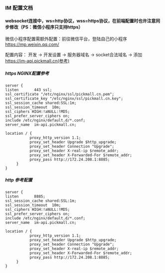 ### IM 配置文档

#### websocket连接中，ws=http协议，wss=https协议，在前端配置时也许注意同步修改（PS：微信小程序只支持https）

微信小程序配置需额外配置：前往微信平台，登陆自己的小程序
https://mp.weixin.qq.com/ 

配置内容：  开发  ->  开发设置  ->  服务器域名  ->  socket合法域名  ->  添加 https://im-api.pickmall.cn(参考)

##### https NGINX配置参考

```
server {
listen       443 ssl;
ssl_certificate "/etc/nginx/ssl/pickmall.cn.pem";
ssl_certificate_key "/etc/nginx/ssl/pickmall.cn.key";
ssl_session_cache shared:SSL:1m;
ssl_session_timeout  10m;
ssl_ciphers HIGH:!aNULL:!MD5;
ssl_prefer_server_ciphers on;
include /etc/nginx/default.d/*.conf;
server_name  im-api.pickmall.cn;

location / {
           proxy_http_version 1.1;
           proxy_set_header Upgrade $http_upgrade;
           proxy_set_header Connection "Upgrade";
           proxy_set_header X-real-ip $remote_addr;
           proxy_set_header X-Forwarded-For $remote_addr;
           proxy_pass http://172.24.208.1:8885;
     }
}
```

##### http 参考配置

```
server {
listen       8885;
ssl_session_cache shared:SSL:1m;
ssl_session_timeout  10m;
ssl_ciphers HIGH:!aNULL:!MD5;
ssl_prefer_server_ciphers on;
include /etc/nginx/default.d/*.conf;
server_name  im-api.pickmall.cn;

location / {
           proxy_http_version 1.1;
           proxy_set_header Upgrade $http_upgrade;
           proxy_set_header Connection "Upgrade";
           proxy_set_header X-real-ip $remote_addr;
           proxy_set_header X-Forwarded-For $remote_addr;
           proxy_pass http://172.24.208.1:8885;
     }
}
```
